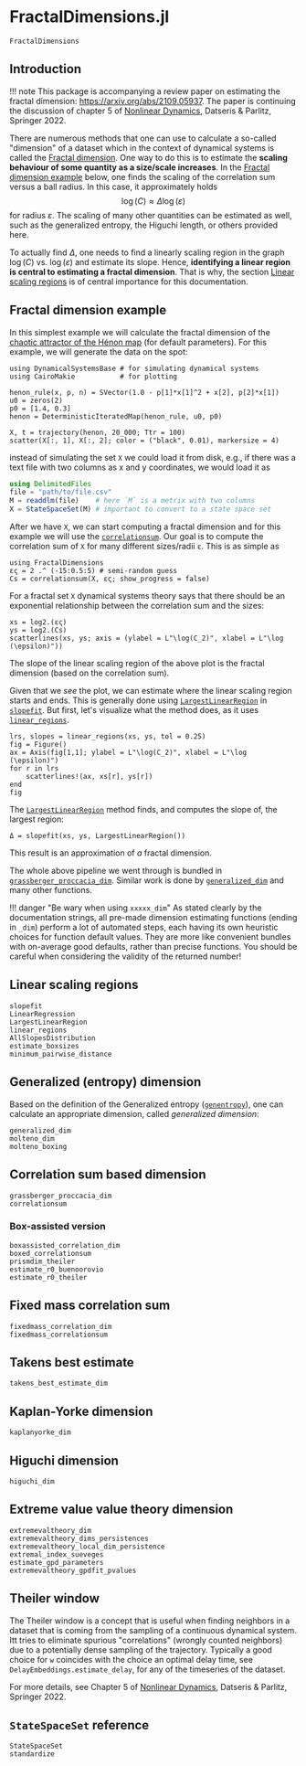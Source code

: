 # FractalDimensions.jl

```@docs
FractalDimensions
```

## Introduction

!!! note
    This package is accompanying a review paper on estimating the fractal dimension: <https://arxiv.org/abs/2109.05937>. The paper is continuing the discussion of chapter 5 of [Nonlinear Dynamics](https://link.springer.com/book/10.1007/978-3-030-91032-7), Datseris & Parlitz, Springer 2022.


There are numerous methods that one can use to calculate a so-called "dimension" of a dataset which in the context of dynamical systems is called the [Fractal dimension](https://en.wikipedia.org/wiki/Fractal_dimension).
One way to do this is to estimate the **scaling behaviour of some quantity as a size/scale increases**. In the [Fractal dimension example](@ref) below, one finds the scaling of the correlation sum versus a ball radius. In this case, it approximately holds
$$
\log(C) \approx \Delta\log(\varepsilon)
$$
for radius $\varepsilon$. The scaling of many other quantities can be estimated as well, such as the generalized entropy, the Higuchi length, or others provided here.

To actually find $\Delta$, one needs to find a linearly scaling region in the graph $\log(C)$ vs. $\log(\varepsilon)$ and estimate its slope. Hence, **identifying a linear region is central to estimating a fractal dimension**. That is why, the section [Linear scaling regions](@ref) is of central importance for this documentation.


## Fractal dimension example

In this simplest example we will calculate the fractal dimension of the [chaotic attractor of the Hénon map](https://en.wikipedia.org/wiki/H%C3%A9non_map) (for default parameters). For this example, we will generate the data on the spot:

```@example MAIN
using DynamicalSystemsBase # for simulating dynamical systems
using CairoMakie           # for plotting

henon_rule(x, p, n) = SVector(1.0 - p[1]*x[1]^2 + x[2], p[2]*x[1])
u0 = zeros(2)
p0 = [1.4, 0.3]
henon = DeterministicIteratedMap(henon_rule, u0, p0)

X, t = trajectory(henon, 20_000; Ttr = 100)
scatter(X[:, 1], X[:, 2]; color = ("black", 0.01), markersize = 4)
```
instead of simulating the set `X` we could load it from disk, e.g., if there was a text file with two columns as x and y coordinates, we would load it as
```julia
using DelimitedFiles
file = "path/to/file.csv"
M = readdlm(file)    # here `M` is a metrix with two columns
X = StateSpaceSet(M) # important to convert to a state space set
```

After we have `X`, we can start computing a fractal dimension and for this example we will use the [`correlationsum`](@ref). Our goal is to compute the correlation sum of `X` for many different sizes/radii `ε`. This is as simple as
```@example MAIN
using FractalDimensions
ες = 2 .^ (-15:0.5:5) # semi-random guess
Cs = correlationsum(X, ες; show_progress = false)
```

For a fractal set `X` dynamical systems theory says that there should be an exponential relationship between the correlation sum and the sizes:
```@example MAIN
xs = log2.(ες)
ys = log2.(Cs)
scatterlines(xs, ys; axis = (ylabel = L"\log(C_2)", xlabel = L"\log (\epsilon)"))
```

The slope of the linear scaling region of the above plot is the fractal dimension (based on the correlation sum).

Given that we _see_ the plot, we can estimate where the linear scaling region starts and ends. This is generally done using [`LargestLinearRegion`](@ref) in [`slopefit`](@ref). But first, let's visualize what the method does, as it uses [`linear_regions`](@ref).

```@example MAIN
lrs, slopes = linear_regions(xs, ys, tol = 0.25)
fig = Figure()
ax = Axis(fig[1,1]; ylabel = L"\log(C_2)", xlabel = L"\log (\epsilon)")
for r in lrs
    scatterlines!(ax, xs[r], ys[r])
end
fig
```

The [`LargestLinearRegion`](@ref) method finds, and computes the slope of, the largest region:

```@example MAIN
Δ = slopefit(xs, ys, LargestLinearRegion())
```
This result is an approximation of _a_ fractal dimension.

The whole above pipeline we went through is bundled in [`grassberger_proccacia_dim`](@ref). Similar work is done by [`generalized_dim`](@ref) and many other functions.

!!! danger "Be wary when using `xxxxx_dim`"
    As stated clearly by the documentation strings, all pre-made dimension estimating functions (ending in `_dim`) perform a lot of automated steps, each having its own heuristic choices for function default values.
    They are more like convenient bundles with on-average good defaults, rather than precise functions. You should be careful
    when considering the validity of the returned number!

## Linear scaling regions

```@docs
slopefit
LinearRegression
LargestLinearRegion
linear_regions
AllSlopesDistribution
estimate_boxsizes
minimum_pairwise_distance
```

## Generalized (entropy) dimension

Based on the definition of the Generalized entropy ([`genentropy`](@ref)), one can calculate an appropriate dimension, called *generalized dimension*:
```@docs
generalized_dim
molteno_dim
molteno_boxing
```

## Correlation sum based dimension

```@docs
grassberger_proccacia_dim
correlationsum
```

### Box-assisted version

```@docs
boxassisted_correlation_dim
boxed_correlationsum
prismdim_theiler
estimate_r0_buenoorovio
estimate_r0_theiler
```

## Fixed mass correlation sum

```@docs
fixedmass_correlation_dim
fixedmass_correlationsum
```

## Takens best estimate

```@docs
takens_best_estimate_dim
```

## Kaplan-Yorke dimension

```@docs
kaplanyorke_dim
```

## Higuchi dimension

```@docs
higuchi_dim
```

## Extreme value value theory dimension

```@docs
extremevaltheory_dim
extremevaltheory_dims_persistences
extremevaltheory_local_dim_persistence
extremal_index_sueveges
estimate_gpd_parameters
extremevaltheory_gpdfit_pvalues
```

## Theiler window

The Theiler window is a concept that is useful when finding neighbors in a dataset that is coming from the sampling of a continuous dynamical system.
Itt tries to eliminate spurious "correlations" (wrongly counted neighbors) due to a potentially dense sampling of the trajectory. Typically a good choice for `w` coincides with the choice an optimal delay time, see `DelayEmbeddings.estimate_delay`, for any of the timeseries of the dataset.

For more details, see Chapter 5 of [Nonlinear Dynamics](https://link.springer.com/book/10.1007/978-3-030-91032-7), Datseris & Parlitz, Springer 2022.

## `StateSpaceSet` reference

```@docs
StateSpaceSet
standardize
```